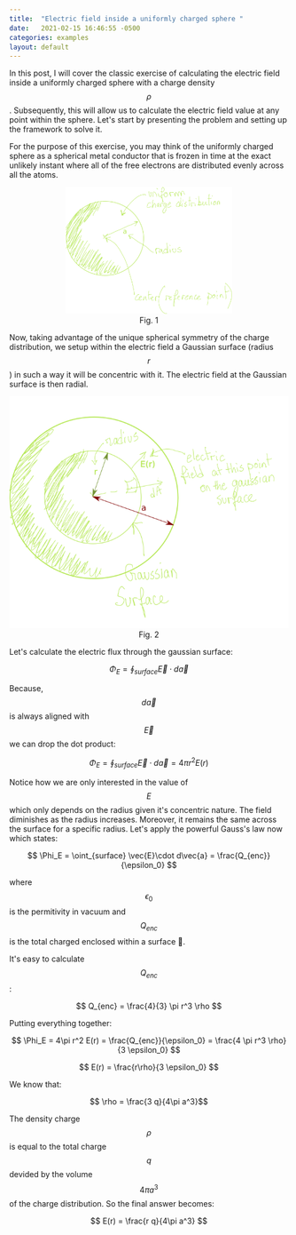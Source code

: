 ```yaml
---
title:  "Electric field inside a uniformly charged sphere "
date:   2021-02-15 16:46:55 -0500
categories: examples
layout: default
---
```

In this post, I will cover the classic exercise of calculating the electric field inside a uniformly charged sphere with a charge density $$\rho$$. Subsequently, this will allow us to calculate the electric field value at any point within the sphere. Let's start by presenting the problem and setting up the framework to solve it.

For the purpose of this exercise, you may think of the uniformly charged sphere as a spherical metal conductor that is frozen in time at the exact unlikely instant where all of the free electrons are distributed evenly across all the atoms.

<p align="center">
  <img src="/assets/images/uniform.png" style="width: 300px;"/>
  <legend>Fig. 1</legend>
</p>

Now, taking advantage of the unique spherical symmetry of the charge distribution, we setup within the electric field a Gaussian surface (radius $$r$$) in such a way it will be concentric with it. The electric field at the Gaussian surface is then radial.

<p align="center">
  <img src="/assets/images/gaussian_surface.png"/>
  <legend>Fig. 2</legend>
</p>

Let's calculate the electric flux through the gaussian surface:

$$
\Phi_E = \oint_{surface} \vec{E}\cdot d\vec{a}
$$

Because, $$d\vec{a}$$ is always aligned with $$\vec{E}$$ we can drop the dot product:

$$
\Phi_E = \oint_{surface} \vec{E}\cdot d\vec{a} = 4\pi r^2 E(r)
$$

Notice how we are only interested in the value of $$E$$ which only depends on the radius given it's concentric nature. The field diminishes as the radius increases. Moreover, it remains the same across the surface for a specific radius. Let's apply the powerful Gauss's law now which states:

$$
\Phi_E = \oint_{surface} \vec{E}\cdot d\vec{a} = \frac{Q_{enc}}{\epsilon_0}
$$

where $$\epsilon_0$$ is the permitivity in vacuum and $$Q_{enc}$$ is the total charged enclosed within a surface 🤯.

It's easy to calculate $$Q_{enc}$$:


$$
Q_{enc} = \frac{4}{3} \pi r^3 \rho
$$

Putting everything together:

$$
   \Phi_E = 4\pi r^2 E(r) = \frac{Q_{enc}}{\epsilon_0} = \frac{4 \pi r^3 \rho}{3 \epsilon_0} 
$$

$$
    E(r) = \frac{r\rho}{3 \epsilon_0}
$$

We know that:

$$ \rho = \frac{3 q}{4\pi a^3}$$
    
The density charge $$\rho$$ is equal to the total charge $$q$$ devided by the volume $$4\pi a^3$$ of the charge distribution. So the final answer becomes:

$$
    E(r) = \frac{r q}{4\pi a^3}
$$